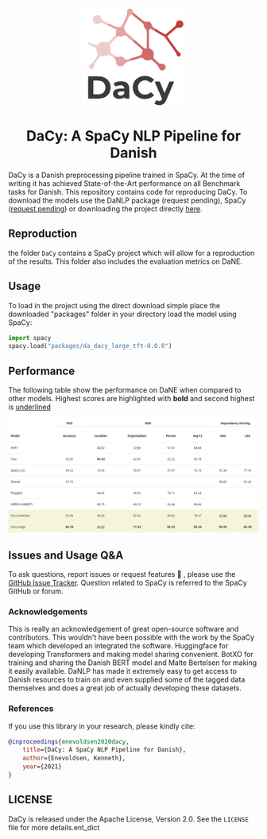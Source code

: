 
<div align="center"><img src="img/icon.png" height="200px"/></div>

<h1 align="center">DaCy: A SpaCy NLP Pipeline for Danish</h1>

DaCy is a Danish preprocessing pipeline trained in SpaCy. At the time of writing it has achieved State-of-the-Art performance on all Benchmark tasks for Danish. This repository contains code for reproducing DaCy. To download the models use the DaNLP package (request pending), SpaCy ([request pending](https://github.com/explosion/spaCy/issues/7221)) or downloading the project directly [here](https://filesender.deic.dk/simplesaml/module.php/core/as_login.php?AuthId=default-sp&ReturnTo=https%3A%2F%2Ffilesender.deic.dk%2Findex.php%3Fs%3Dtransfers%23transfer_35131).

## Reproduction
the folder `DaCy` contains a SpaCy project which will allow for a reproduction of the results. This folder also includes the evaluation metrics on DaNE.

## Usage

To load in the project using the direct download simple place the downloaded "packages" folder in your directory load the model using SpaCy:

```python
import spacy
spacy.load("packages/da_dacy_large_tft-0.0.0")
```

## Performance

The following table show the performance on DaNE when compared to other models. Highest scores are highlighted with **bold** and second highest is <ins>underlined</ins>
<div align="center"><img src="img/perf.png"/></div>


## Issues and Usage Q&A

To ask questions, report issues or request features 🤔 , please use the [GitHub Issue Tracker](https://github.com/KennethEnevoldsen/DaCy/issues). Question related to SpaCy is referred to the SpaCy GitHub or forum.


### Acknowledgements
This is really an acknowledgement of great open-source software and contributors. This wouldn't have been possible with the work by the SpaCy team which developed an integrated the software. Huggingface for developing Transformers and making model sharing convenient. BotXO for training and sharing the Danish BERT model and Malte Bertelsen for making it easily available. DaNLP has made it extremely easy to get access to Danish resources to train on and even supplied some of the tagged data themselves and does a great job of actually developing these datasets.

### References

If you use this library in your research, please kindly cite:

```bibtex
@inproceedings{enevoldsen2020dacy,
    title={DaCy: A SpaCy NLP Pipeline for Danish},
    author={Enevoldsen, Kenneth},
    year={2021}
}
```

## LICENSE

DaCy is released under the Apache License, Version 2.0. See the `LICENSE` file for more details.ent_dict